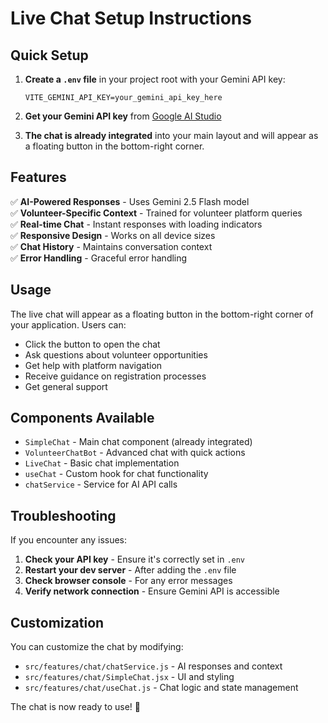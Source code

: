 # Live Chat Setup Instructions

## Quick Setup

1. **Create a `.env` file** in your project root with your Gemini API key:
   ```
   VITE_GEMINI_API_KEY=your_gemini_api_key_here
   ```

2. **Get your Gemini API key** from [Google AI Studio](https://makersuite.google.com/app/apikey)

3. **The chat is already integrated** into your main layout and will appear as a floating button in the bottom-right corner.

## Features

✅ **AI-Powered Responses** - Uses Gemini 2.5 Flash model  
✅ **Volunteer-Specific Context** - Trained for volunteer platform queries  
✅ **Real-time Chat** - Instant responses with loading indicators  
✅ **Responsive Design** - Works on all device sizes  
✅ **Chat History** - Maintains conversation context  
✅ **Error Handling** - Graceful error handling  

## Usage

The live chat will appear as a floating button in the bottom-right corner of your application. Users can:

- Click the button to open the chat
- Ask questions about volunteer opportunities
- Get help with platform navigation
- Receive guidance on registration processes
- Get general support

## Components Available

- `SimpleChat` - Main chat component (already integrated)
- `VolunteerChatBot` - Advanced chat with quick actions
- `LiveChat` - Basic chat implementation
- `useChat` - Custom hook for chat functionality
- `chatService` - Service for AI API calls

## Troubleshooting

If you encounter any issues:

1. **Check your API key** - Ensure it's correctly set in `.env`
2. **Restart your dev server** - After adding the `.env` file
3. **Check browser console** - For any error messages
4. **Verify network connection** - Ensure Gemini API is accessible

## Customization

You can customize the chat by modifying:
- `src/features/chat/chatService.js` - AI responses and context
- `src/features/chat/SimpleChat.jsx` - UI and styling
- `src/features/chat/useChat.js` - Chat logic and state management

The chat is now ready to use! 🚀
